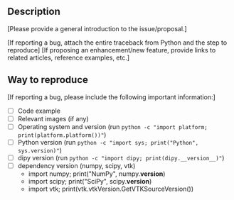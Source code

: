 ## Description
[Please provide a general introduction to the issue/proposal.]

[If reporting a bug, attach the entire traceback from Python and the step to reproduce]
[If proposing an enhancement/new feature, provide links to related articles, reference examples, etc.]


## Way to reproduce
[If reporting a bug, please include the following important information:]
- [ ] Code example
- [ ] Relevant images (if any)
- [ ] Operating system and version (run `python -c "import platform; print(platform.platform())"`)
- [ ] Python version (run `python -c "import sys; print("Python", sys.version)"`)
- [ ] dipy version (run `python -c "import dipy; print(dipy.__version__)"`)
- [ ] dependency version (numpy, scipy, vtk)
    * import numpy; print("NumPy", numpy.__version__)
    * import scipy; print("SciPy", scipy.__version__)
    * import vtk; print(vtk.vtkVersion.GetVTKSourceVersion())
